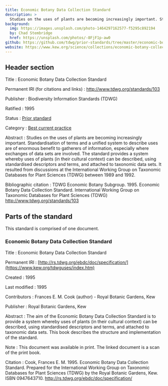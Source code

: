 ```yaml
---
title: Economic Botany Data Collection Standard
description: >
  Studies on the uses of plants are becoming increasingly important. Standardisation of terms and a unified system to describe uses are of enormous benefit to gatherers of information, especially where exchanges of data sets are involved. The standard provides a system whereby uses of plants (in their cultural context) can be described, using standardised descriptors and terms, and attached to taxonomic data sets. It resulted from discussions at the International Working Group on Taxonomic Databases for Plant Sciences (TDWG) between 1989 and 1992.
background:
  img: https://images.unsplash.com/photo-1464297162577-f5295c892194
  by: Chad Stembridge
  href: https://unsplash.com/photos/-8FjF1p-aw0
github: https://github.com/tdwg/prior-standards/tree/master/economic-botany-data-collection-standard
website: https://www.kew.org/science/collections/economic-botany-collection/curation/economic-botany-data-standard
---
```


## Header section

Title
: Economic Botany Data Collection Standard

Permanent IRI (for citations and links)
: <http://www.tdwg.org/standards/103>

Publisher
: Biodiversity Information Standards (TDWG)

Ratified
: 1995

Status
: [Prior standard](/standards/status-and-categories/#status)

Category
: [Best current practice](/standards/status-and-categories/#category)

Abstract
: Studies on the uses of plants are becoming increasingly important. Standardisation of terms and a unified system to describe uses are of enormous benefit to gatherers of information, especially where exchanges of data sets are involved. The standard provides a system whereby uses of plants (in their cultural context) can be described, using standardised descriptors and terms, and attached to taxonomic data sets. It resulted from discussions at the International Working Group on Taxonomic Databases for Plant Sciences (TDWG) between 1989 and 1992.

Bibliographic citation
: TDWG Economic Botany Subgroup. 1995. Economic Botany Data Collection Standard. International Working Group on Taxonomic Databases for Plant Sciences (TDWG) <http://www.tdwg.org/standards/103>

## Parts of the standard

This standard is comprised of one document.

### Economic Botany Data Collection Standard

Title
: Economic Botany Data Collection Standard

Permanent IRI
: [http://rs.tdwg.org/ebdc/doc/specification/](https://www.kew.org/tdwguses/index.htm)

Created
: 1995

Last modified
: 1995

Contributors
: Frances E. M. Cook (author) - Royal Botanic Gardens, Kew

Publisher
: Royal Botanic Gardens, Kew

Abstract
: The aim of the Economic Botany Data Collection Standard is to provide a system whereby uses of plants (in their cultural context) can be described, using standardised descriptors and terms, and attached to taxonomic data sets. This book describes the structure and implementation of the standard.

Note
: This document was available in print. The linked document is a scan of the print book.

Citation
: Cook, Frances E. M. 1995. Economic Botany Data Collection Standard. Prepared for the International Working Group on Taxonomic Databases for Plant Sciences (TDWG) by the Royal Botanic Gardens, Kew. ISBN 0947643710. <http://rs.tdwg.org/ebdc/doc/specification/>


